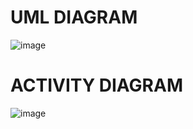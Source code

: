 # **UML DIAGRAM**
![image](https://user-images.githubusercontent.com/94182282/144261702-e66766d2-a13e-44e3-a3f6-88ea9a3a0feb.png)
# **ACTIVITY DIAGRAM**
![image](https://user-images.githubusercontent.com/94182282/144259141-b4fbe1b7-1eb4-475e-9617-4f154bc5debc.png)

